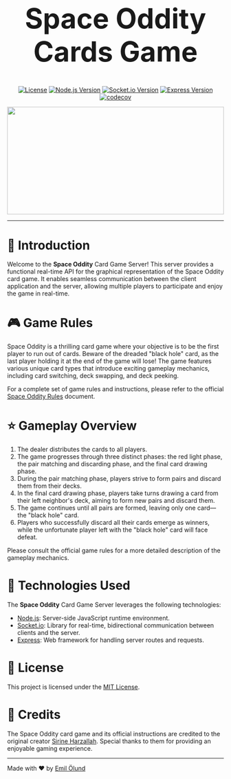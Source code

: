 <h1 style="font-size: 4rem; text-align: center;">Space Oddity Cards Game</h1>

<div align="center">

[![License](https://img.shields.io/badge/license-MIT-blue.svg)](https://opensource.org/licenses/MIT)
[![Node.js Version](https://img.shields.io/badge/node-%3E%3D%2012.0.0-brightgreen.svg)](https://nodejs.org/)
[![Socket.io Version](https://img.shields.io/badge/socket.io-4.3.2-orange.svg)](https://socket.io/)
[![Express Version](https://img.shields.io/badge/express-4.17.1-red.svg)](https://expressjs.com/)
[![codecov](https://codecov.io/gh/emilohlund-git/space-oddity-server/branch/main/graph/badge.svg?token=09SD0O77RV)](https://codecov.io/gh/emilohlund-git/space-oddity-server)

</div>

<img src="./white-bh.png" style="height: 250px; width: 100%; object-fit: cover"/>
<hr/>

# 🚀 Introduction

Welcome to the **Space Oddity** Card Game Server! This server provides a functional real-time API for the graphical representation of the Space Oddity card game. It enables seamless communication between the client application and the server, allowing multiple players to participate and enjoy the game in real-time.

# 🎮 Game Rules

Space Oddity is a thrilling card game where your objective is to be the first player to run out of cards. Beware of the dreaded "black hole" card, as the last player holding it at the end of the game will lose! The game features various unique card types that introduce exciting gameplay mechanics, including card switching, deck swapping, and deck peeking.

For a complete set of game rules and instructions, please refer to the official [Space Oddity Rules](https://your-rules-url.com) document.

# ⭐️ Gameplay Overview

1. The dealer distributes the cards to all players.
2. The game progresses through three distinct phases: the red light phase, the pair matching and discarding phase, and the final card drawing phase.
3. During the pair matching phase, players strive to form pairs and discard them from their decks.
4. In the final card drawing phase, players take turns drawing a card from their left neighbor's deck, aiming to form new pairs and discard them.
5. The game continues until all pairs are formed, leaving only one card—the "black hole" card.
6. Players who successfully discard all their cards emerge as winners, while the unfortunate player left with the "black hole" card will face defeat.

Please consult the official game rules for a more detailed description of the gameplay mechanics.

# 🔧 Technologies Used

The **Space Oddity** Card Game Server leverages the following technologies:

- [Node.js](): Server-side JavaScript runtime environment.
- [Socket.io](): Library for real-time, bidirectional communication between clients and the server.
- [Express](): Web framework for handling server routes and requests.

# 📄 License

This project is licensed under the [MIT License](https://opensource.org/licenses/MIT).

# 🙌 Credits

The Space Oddity card game and its official instructions are credited to the original creator [Sirine Harzallah](https://sirine.online). Special thanks to them for providing an enjoyable gaming experience.

<hr/>

Made with ❤️ by [Emil Ölund](https://emilohlund.dev)

